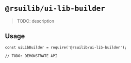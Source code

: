 # `@rsuilib/ui-lib-builder`

> TODO: description

## Usage

```
const uiLibBuilder = require('@rsuilib/ui-lib-builder');

// TODO: DEMONSTRATE API
```
